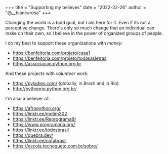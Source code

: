 +++
title = "Supporting my believes"
date = "2022-22-26"
author = "@__biancarosa"
+++

Changing the world is a bold goal, but I am here for it. Even if its not a perceptive change. There's only so much change that an individual can make on their own, so I believe in the power of organized groups of people.

I do my best to support these organizations with *money*:

- https://benfeitoria.com/projeto/casa1
- https://benfeitoria.com/projeto/todasasletras
- https://associacao.python.org.br

And these projects with *volunteer work*:

- https://pyladies.com/ (globally, in Brazil and in Rio)
- http://pythonrio.python.org.br/

I'm also a believer of:

- https://afropython.org/
- https://linktr.ee/motim302
- https://linktr.ee/ReprogramaBr
- https://www.programaria.org/
- https://linktr.ee/todxsbrasil
- https://quebra.dev/
- https://linktr.ee/cufabrasil
- https://escola.tecnogueto.com.br/sobre/
